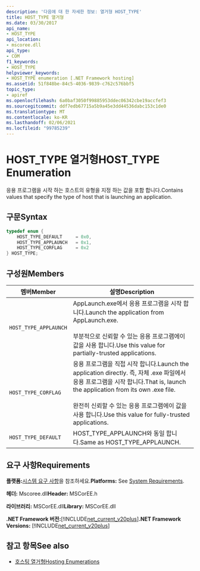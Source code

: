 ```yaml
---
description: '다음에 대 한 자세한 정보: 열거형 HOST_TYPE'
title: HOST_TYPE 열거형
ms.date: 03/30/2017
api_name:
- HOST_TYPE
api_location:
- mscoree.dll
api_type:
- COM
f1_keywords:
- HOST_TYPE
helpviewer_keywords:
- HOST_TYPE enumeration [.NET Framework hosting]
ms.assetid: 51f848be-84c5-4036-9839-c762c576bbf5
topic_type:
- apiref
ms.openlocfilehash: 6a0baf3050f99885953ddec06342cbe19accfef3
ms.sourcegitcommit: ddf7edb67715a5b9a45e3dd44536dabc153c1de0
ms.translationtype: MT
ms.contentlocale: ko-KR
ms.lasthandoff: 02/06/2021
ms.locfileid: "99785239"
---
```

# <a name="host_type-enumeration"></a><span data-ttu-id="805c6-103">HOST_TYPE 열거형</span><span class="sxs-lookup"><span data-stu-id="805c6-103">HOST_TYPE Enumeration</span></span>

<span data-ttu-id="805c6-104">응용 프로그램을 시작 하는 호스트의 유형을 지정 하는 값을 포함 합니다.</span><span class="sxs-lookup"><span data-stu-id="805c6-104">Contains values that specify the type of host that is launching an application.</span></span>  
  
## <a name="syntax"></a><span data-ttu-id="805c6-105">구문</span><span class="sxs-lookup"><span data-stu-id="805c6-105">Syntax</span></span>  
  
```cpp  
typedef enum {  
    HOST_TYPE_DEFAULT     = 0x0,  
    HOST_TYPE_APPLAUNCH   = 0x1,  
    HOST_TYPE_CORFLAG     = 0x2  
} HOST_TYPE;  
```  
  
## <a name="members"></a><span data-ttu-id="805c6-106">구성원</span><span class="sxs-lookup"><span data-stu-id="805c6-106">Members</span></span>  
  
|<span data-ttu-id="805c6-107">멤버</span><span class="sxs-lookup"><span data-stu-id="805c6-107">Member</span></span>|<span data-ttu-id="805c6-108">설명</span><span class="sxs-lookup"><span data-stu-id="805c6-108">Description</span></span>|  
|------------|-----------------|  
|`HOST_TYPE_APPLAUNCH`|<span data-ttu-id="805c6-109">AppLaunch.exe에서 응용 프로그램을 시작 합니다.</span><span class="sxs-lookup"><span data-stu-id="805c6-109">Launch the application from AppLaunch.exe.</span></span><br /><br /> <span data-ttu-id="805c6-110">부분적으로 신뢰할 수 있는 응용 프로그램에이 값을 사용 합니다.</span><span class="sxs-lookup"><span data-stu-id="805c6-110">Use this value for partially-trusted applications.</span></span>|  
|`HOST_TYPE_CORFLAG`|<span data-ttu-id="805c6-111">응용 프로그램을 직접 시작 합니다.</span><span class="sxs-lookup"><span data-stu-id="805c6-111">Launch the application directly.</span></span> <span data-ttu-id="805c6-112">즉, 자체 .exe 파일에서 응용 프로그램을 시작 합니다.</span><span class="sxs-lookup"><span data-stu-id="805c6-112">That is, launch the application from its own .exe file.</span></span><br /><br /> <span data-ttu-id="805c6-113">완전히 신뢰할 수 있는 응용 프로그램에이 값을 사용 합니다.</span><span class="sxs-lookup"><span data-stu-id="805c6-113">Use this value for fully-trusted applications.</span></span>|  
|`HOST_TYPE_DEFAULT`|<span data-ttu-id="805c6-114">HOST_TYPE_APPLAUNCH와 동일 합니다.</span><span class="sxs-lookup"><span data-stu-id="805c6-114">Same as HOST_TYPE_APPLAUNCH.</span></span>|  
  
## <a name="requirements"></a><span data-ttu-id="805c6-115">요구 사항</span><span class="sxs-lookup"><span data-stu-id="805c6-115">Requirements</span></span>  

 <span data-ttu-id="805c6-116">**플랫폼:**[시스템 요구 사항](../../get-started/system-requirements.md)을 참조하세요.</span><span class="sxs-lookup"><span data-stu-id="805c6-116">**Platforms:** See [System Requirements](../../get-started/system-requirements.md).</span></span>  
  
 <span data-ttu-id="805c6-117">**헤더:** Mscoree.dll</span><span class="sxs-lookup"><span data-stu-id="805c6-117">**Header:** MSCorEE.h</span></span>  
  
 <span data-ttu-id="805c6-118">**라이브러리:** MSCorEE.dll</span><span class="sxs-lookup"><span data-stu-id="805c6-118">**Library:** MSCorEE.dll</span></span>  
  
 <span data-ttu-id="805c6-119">**.NET Framework 버전:**[!INCLUDE[net_current_v20plus](../../../../includes/net-current-v20plus-md.md)]</span><span class="sxs-lookup"><span data-stu-id="805c6-119">**.NET Framework Versions:** [!INCLUDE[net_current_v20plus](../../../../includes/net-current-v20plus-md.md)]</span></span>  
  
## <a name="see-also"></a><span data-ttu-id="805c6-120">참고 항목</span><span class="sxs-lookup"><span data-stu-id="805c6-120">See also</span></span>

- [<span data-ttu-id="805c6-121">호스팅 열거형</span><span class="sxs-lookup"><span data-stu-id="805c6-121">Hosting Enumerations</span></span>](hosting-enumerations.md)
